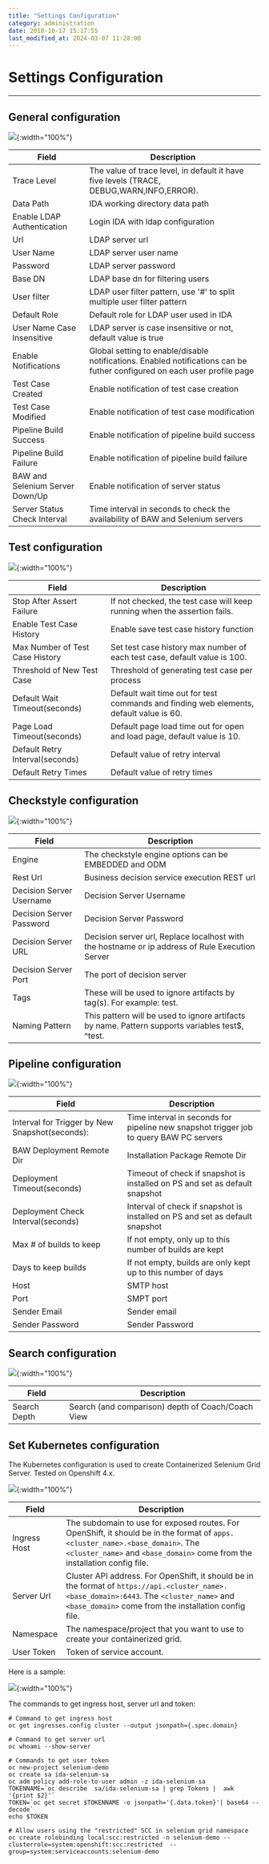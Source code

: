 ```yaml
---
title: "Settings Configuration"
category: administration
date: 2018-10-17 15:17:55
last_modified_at: 2024-03-07 11:28:00
---
```


# Settings Configuration
***


## General configuration

![][General]{:width="100%"}

Field | Description
--- | ---
Trace Level | The value of trace level, in default it have five levels (TRACE, DEBUG,WARN,INFO,ERROR).
Data Path | IDA working directory data path
Enable LDAP Authentication | Login IDA with ldap configuration
Url | LDAP server url
User Name | LDAP server user name
Password | LDAP server password
Base DN | LDAP base dn for filtering users
User filter | LDAP user filter pattern, use '#' to split multiple user filter pattern
Default Role | Default role for LDAP user used in IDA
User Name Case Insensitive | LDAP server is case insensitive or not, default value is true
Enable Notifications | Global setting to enable/disable notifications. Enabled notifications can be futher configured on each user profile page
Test Case Created | Enable notification of test case creation
Test Case Modified | Enable notification of test case modification
Pipeline Build Success | Enable notification of pipeline build success
Pipeline Build Failure | Enable notification of pipeline build failure
BAW and Selenium Server Down/Up | Enable notification of server status
Server Status Check Interval | Time interval in seconds to check the availability of BAW and Selenium servers

## Test configuration 

![][Test]{:width="100%"}

Field | Description
--- | ---
Stop After Assert Failure | If not checked, the test case will keep running when the assertion fails.
Enable Test Case History | Enable save test case history function
Max Number of Test Case History | Set test case history max number of each test case, default value is 100.
Threshold of New Test Case | Threshold of generating test case per process
Default Wait Timeout(seconds) | Default wait time out for test commands and finding web elements, default value is 60.
Page Load Timeout(seconds) | Default page load time out for open and load page, default value is 10.
Default Retry Interval(seconds) | Default value of retry interval
Default Retry Times | Default value of retry times


## Checkstyle configuration

![][Checkstyle]{:width="100%"}

Field | Description
--- | ---
Engine | The checkstyle engine options can be EMBEDDED and ODM
Rest Url | Business decision service execution REST url
Decision Server Username | Decision Server Username
Decision Server Password | Decision Server Password
Decision Server URL | Decision server url, Replace localhost with the hostname or ip address of Rule Execution Server
Decision Server Port | The port of decision server
Tags | These will be used to ignore artifacts by tag(s). For example: test.
Naming Pattern | This pattern will be used to ignore artifacts by name. Pattern supports variables test$, ^test.

## Pipeline configuration

![][Pipeline]{:width="100%"}

Field | Description
--- | ---
Interval for Trigger by New Snapshot(seconds): | Time interval in seconds for pipeline new snapshot trigger job to query BAW PC servers
BAW Deployment Remote Dir | Installation Package Remote Dir
Deployment Timeout(seconds) | Timeout of check if snapshot is installed on PS and set as default snapshot
Deployment Check Interval(seconds) | Interval of check if snapshot is installed on PS and set as default snapshot
Max # of builds to keep | If not empty, only up to this number of builds are kept
Days to keep builds | If not empty, builds are only kept up to this number of days
Host | SMTP host
Port | SMPT port
Sender Email | Sender email
Sender Password | Sender Password

## Search configuration
![][Search]{:width="100%"}

Field | Description
--- | ---
Search Depth | Search (and comparison) depth of Coach/Coach View


## Set Kubernetes configuration

The Kubernetes configuration is used to create Containerized Selenium Grid Server. Tested on Openshift 4.x.

![][administrator_k8s_setting]{:width="100%"}

|   Field                | Description                                                         |
| -------------------|---------------------------                                          |
| Ingress Host|The subdomain to use for exposed routes. For OpenShift, it should be in the format of ```apps.<cluster_name>.<base_domain>```. The ```<cluster_name>``` and ```<base_domain>``` come from the installation config file.|  
| Server Url| Cluster API address. For OpenShift, it should be in the format of ```https://api.<cluster_name>.<base_domain>:6443```. The ```<cluster_name>``` and ```<base_domain>``` come from the installation config file.|
| Namespace| The namespace/project that you want to use to create your containerized grid.|  
| User Token| Token of service account.|

Here is a sample:

![][administrator_k8s_setting_sample]{:width="100%"}

The commands to get ingress host, server url and token:

``` 
# Command to get ingress host
oc get ingresses.config cluster --output jsonpath={.spec.domain}

# Command to get server url
oc whoami --show-server

# Commands to get user token
oc new-project selenium-demo
oc create sa ida-selenium-sa
oc adm policy add-role-to-user admin -z ida-selenium-sa
TOKENNAME=`oc describe  sa/ida-selenium-sa | grep Tokens |  awk '{print $2}'`
TOKEN=`oc get secret $TOKENNAME -o jsonpath='{.data.token}'| base64 --decode`
echo $TOKEN

# Allow users using the "restricted" SCC in selenium grid namespace
oc create rolebinding local:scc:restricted -n selenium-demo --clusterrole=system:openshift:scc:restricted  --group=system:serviceaccounts:selenium-demo
``` 


[administrator_settings]: ../images/administrator/Administrator_settings.png
[administrator_k8s_setting]: ../images/administrator/administrator_k8s_setting.png
[administrator_k8s_setting_sample]: ../images/administrator/administrator_k8s_setting_sample.png
[General]: ../images/administrator/General.png
[Test]: ../images/administrator/Test.png
[Pipeline]: ../images/administrator/Pipeline.png
[Checkstyle]: ../images/administrator/Checkstyle.png
[Search]: ../images/administrator/Search.png
